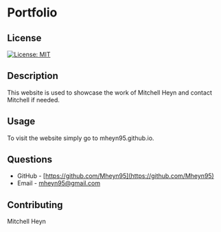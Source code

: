 # Portfolio

## License

[![License: MIT](https://img.shields.io/badge/License-MIT-yellow.svg)](https://opensource.org/licenses/MIT)

## Description

This website is used to showcase the work of Mitchell Heyn and contact Mitchell if needed.

## Usage

To visit the website simply go to mheyn95.github.io.

## Questions

- GitHub - [https://github.com/Mheyn95](https://github.com/Mheyn95)
- Email - [mheyn95@gmail.com](mailto:mheyn95@gmail.com)

## Contributing

Mitchell Heyn
